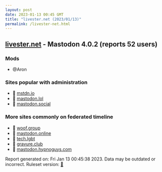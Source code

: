 ```yaml
---
layout: post
date: 2023-01-13 00:45 GMT
title: "livester.net (2023/01/13)"
permalink: /livester-net.html
---
```


## [livester.net](https://livester.net) - Mastodon 4.0.2 (reports 52 users)

### Mods
 * @Aron

### Sites popular with administration

* 🐘 [mstdn.io](/mstdn-io.html)
* 🐘 [mastodon.lol](/mastodon-lol.html)
* 🐘 [mastodon.social](/mastodon-social.html)

### More sites commonly on federated timeline

* 🐘 [woof.group](/woof-group.html)
* 🐘 [mastodon.online](/mastodon-online.html)
* 🐘 [tech.lgbt](/tech-lgbt.html)
* 🐘 [gravure.club](/gravure-club.html)
* 🐘 [mastodon.hypnoguys.com](/mastodon-hypnoguys-com.html)

Report generated on: Fri Jan 13 00:45:38 2023. Data may be outdated or incorrect.
Ruleset version: [🧁](/version-cupcake)
